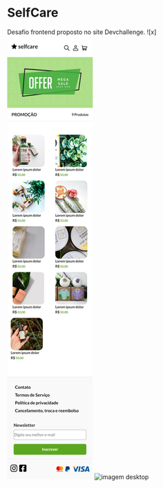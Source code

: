 # SelfCare
 Desafio frontend proposto no site Devchallenge. 
![x]
![imagem mobile](https://github.com/luizlopes12/SelfCare/blob/main/scr1.png)
![imagem desktop](https://github.com/luizlopes12/SelfCare/blob/main/scr2.png)
